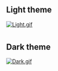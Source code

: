 ## Light theme
<a href="https://gifyu.com/image/SIOfa"><img src="https://s2.gifyu.com/images/Light.gif" alt="Light.gif" border="0" /></a>
#
## Dark theme
<a href="https://gifyu.com/image/SIOYm"><img src="https://s10.gifyu.com/images/Dark.gif" alt="Dark.gif" border="0" /></a>
